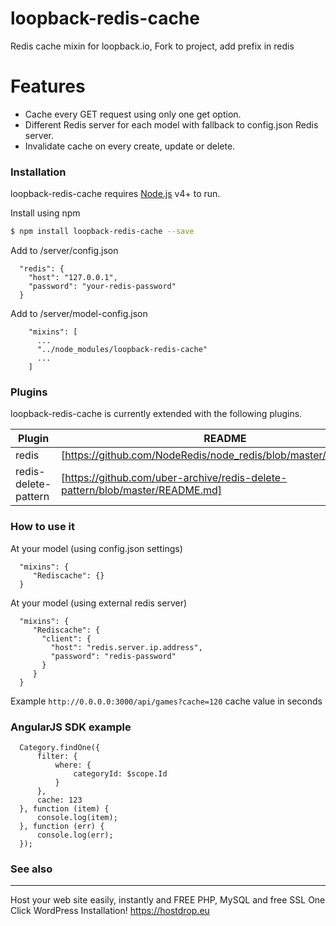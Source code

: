 # loopback-redis-cache
Redis cache mixin for loopback.io, Fork to project, add prefix in redis

# Features

  - Cache every GET request using only one get option.
  - Different Redis server for each model with fallback to config.json Redis server.
  - Invalidate cache on every create, update or delete.

### Installation

loopback-redis-cache requires [Node.js](https://nodejs.org/) v4+ to run.

 Install using npm

```sh
$ npm install loopback-redis-cache --save
```
Add to /server/config.json
```
  "redis": {
    "host": "127.0.0.1",
    "password": "your-redis-password"
  }
```  
Add to /server/model-config.json
```
    "mixins": [
      ...
      "../node_modules/loopback-redis-cache"
      ...
    ]
```

### Plugins

loopback-redis-cache is currently extended with the following plugins.

| Plugin | README |
| ------ | ------ |
| redis | [https://github.com/NodeRedis/node_redis/blob/master/README.md] |
| redis-delete-pattern | [https://github.com/uber-archive/redis-delete-pattern/blob/master/README.md] |

### How to use it
At your model (using config.json settings)
```
  "mixins": {
     "Rediscache": {}      
  }
```  
At your model (using external redis server)
```
  "mixins": {
     "Rediscache": {
       "client": {
         "host": "redis.server.ip.address",
         "password": "redis-password"
       }
     }    
  }
  ```
  
  Example 
    ``
  http://0.0.0.0:3000/api/games?cache=120
    ``
  cache value in seconds
  
  ### AngularJS SDK example
  
  ```
    Category.findOne({
        filter: {
            where: {
                categoryId: $scope.Id
            }
        },
        cache: 123
    }, function (item) {
        console.log(item);
    }, function (err) {
        console.log(err);
    });
  ```
  
### See also
-----------------------
Host your web site easily, instantly and FREE PHP, MySQL and free SSL One Click WordPress Installation!
https://hostdrop.eu
